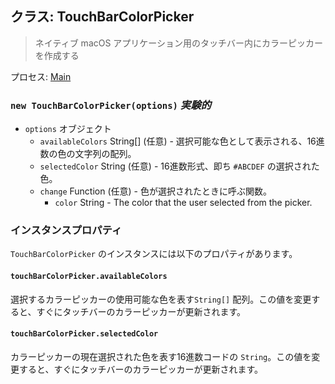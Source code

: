 ## クラス: TouchBarColorPicker

> ネイティブ macOS アプリケーション用のタッチバー内にカラーピッカーを作成する

プロセス: [Main](../tutorial/quick-start.md#main-process)

### `new TouchBarColorPicker(options)` *実験的*

* `options` オブジェクト 
  * `availableColors` String[] (任意) - 選択可能な色として表示される、16進数の色の文字列の配列。
  * `selectedColor` String (任意) - 16進数形式、即ち `#ABCDEF` の選択された色。
  * `change` Function (任意) - 色が選択されたときに呼ぶ関数。 
    * `color` String - The color that the user selected from the picker.

### インスタンスプロパティ

`TouchBarColorPicker` のインスタンスには以下のプロパティがあります。

#### `touchBarColorPicker.availableColors`

選択するカラーピッカーの使用可能な色を表す`String[]` 配列。この値を変更すると、すぐにタッチバーのカラーピッカーが更新されます。

#### `touchBarColorPicker.selectedColor`

カラーピッカーの現在選択された色を表す16進数コードの `String`。この値を変更すると、すぐにタッチバーのカラーピッカーが更新されます。